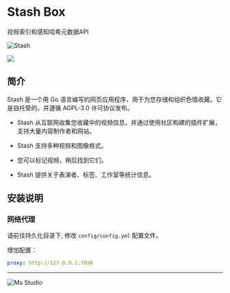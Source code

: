 # Stash Box

视频索引和感知哈希元数据API

![Stash](https://file.lifebus.top/imgs/stasho_cover.png)

![](https://img.shields.io/badge/%E6%96%B0%E7%96%86%E8%90%8C%E6%A3%AE%E8%BD%AF%E4%BB%B6%E5%BC%80%E5%8F%91%E5%B7%A5%E4%BD%9C%E5%AE%A4-%E6%8F%90%E4%BE%9B%E6%8A%80%E6%9C%AF%E6%94%AF%E6%8C%81-blue)

## 简介

Stash 是一个用 Go 语言编写的网页应用程序，用于为您存储和组织色情收藏。它是自托管的，并遵循 AGPL-3.0 许可协议发布。

+ Stash 从互联网收集您收藏中的视频信息，并通过使用社区构建的插件扩展，支持大量内容制作者和网站。

+ Stash 支持多种视频和图像格式。

+ 您可以标记视频，稍后找到它们。

+ Stash 提供关于表演者、标签、工作室等统计信息。

## 安装说明

### 网络代理

请前往持久化目录下, 修改 `config/config.yml` 配置文件。

增加配置：

```yml
proxy: http://127.0.0.1:7890
```

---

![Ms Studio](https://file.lifebus.top/imgs/ms_blank_001.png)
